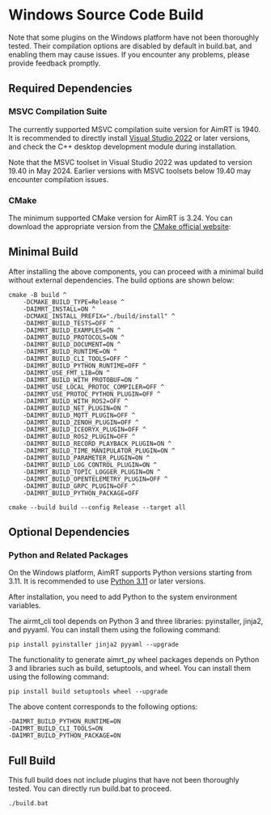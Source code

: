 # Windows Source Code Build

Note that some plugins on the Windows platform have not been thoroughly tested. Their compilation options are disabled by default in build.bat, and enabling them may cause issues. If you encounter any problems, please provide feedback promptly.

## Required Dependencies

### MSVC Compilation Suite

The currently supported MSVC compilation suite version for AimRT is 1940. It is recommended to directly install [Visual Studio 2022](https://visualstudio.microsoft.com/zh-hans/downloads/) or later versions, and check the C++ desktop development module during installation.

Note that the MSVC toolset in Visual Studio 2022 was updated to version 19.40 in May 2024. Earlier versions with MSVC toolsets below 19.40 may encounter compilation issues.

### CMake

The minimum supported CMake version for AimRT is 3.24. You can download the appropriate version from the [CMake official website](https://cmake.org/download/):

## Minimal Build

After installing the above components, you can proceed with a minimal build without external dependencies. The build options are shown below:

```shell
cmake -B build ^
    -DCMAKE_BUILD_TYPE=Release ^
    -DAIMRT_INSTALL=ON ^
    -DCMAKE_INSTALL_PREFIX="./build/install" ^
    -DAIMRT_BUILD_TESTS=OFF ^
    -DAIMRT_BUILD_EXAMPLES=ON ^
    -DAIMRT_BUILD_PROTOCOLS=ON ^
    -DAIMRT_BUILD_DOCUMENT=ON ^
    -DAIMRT_BUILD_RUNTIME=ON ^
    -DAIMRT_BUILD_CLI_TOOLS=OFF ^
    -DAIMRT_BUILD_PYTHON_RUNTIME=OFF ^
    -DAIMRT_USE_FMT_LIB=ON ^
    -DAIMRT_BUILD_WITH_PROTOBUF=ON ^
    -DAIMRT_USE_LOCAL_PROTOC_COMPILER=OFF ^
    -DAIMRT_USE_PROTOC_PYTHON_PLUGIN=OFF ^
    -DAIMRT_BUILD_WITH_ROS2=OFF ^
    -DAIMRT_BUILD_NET_PLUGIN=ON ^
    -DAIMRT_BUILD_MQTT_PLUGIN=OFF ^
    -DAIMRT_BUILD_ZENOH_PLUGIN=OFF ^
    -DAIMRT_BUILD_ICEORYX_PLUGIN=OFF ^
    -DAIMRT_BUILD_ROS2_PLUGIN=OFF ^
    -DAIMRT_BUILD_RECORD_PLAYBACK_PLUGIN=ON ^
    -DAIMRT_BUILD_TIME_MANIPULATOR_PLUGIN=ON ^
    -DAIMRT_BUILD_PARAMETER_PLUGIN=ON ^
    -DAIMRT_BUILD_LOG_CONTROL_PLUGIN=ON ^
    -DAIMRT_BUILD_TOPIC_LOGGER_PLUGIN=ON ^
    -DAIMRT_BUILD_OPENTELEMETRY_PLUGIN=OFF ^
    -DAIMRT_BUILD_GRPC_PLUGIN=OFF ^
    -DAIMRT_BUILD_PYTHON_PACKAGE=OFF

cmake --build build --config Release --target all
```

## Optional Dependencies

### Python and Related Packages

On the Windows platform, AimRT supports Python versions starting from 3.11. It is recommended to use [Python 3.11](https://www.python.org/downloads/release/python-31110/) or later versions.

After installation, you need to add Python to the system environment variables.

The airmt_cli tool depends on Python 3 and three libraries: pyinstaller, jinja2, and pyyaml. You can install them using the following command:

```shell
pip install pyinstaller jinja2 pyyaml --upgrade
```

The functionality to generate aimrt_py wheel packages depends on Python 3 and libraries such as build, setuptools, and wheel. You can install them using the following command:

```shell
pip install build setuptools wheel --upgrade
```

The above content corresponds to the following options:

```shell
-DAIMRT_BUILD_PYTHON_RUNTIME=ON
-DAIMRT_BUILD_CLI_TOOLS=ON
-DAIMRT_BUILD_PYTHON_PACKAGE=ON
```

## Full Build

This full build does not include plugins that have not been thoroughly tested. You can directly run build.bat to proceed.

```shell
./build.bat
```